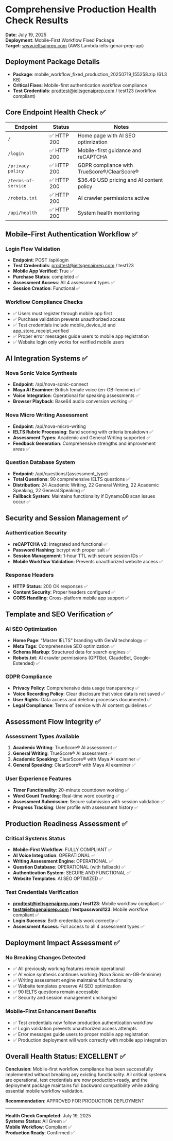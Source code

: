 # Comprehensive Production Health Check Results

**Date**: July 19, 2025  
**Deployment**: Mobile-First Workflow Fixed Package  
**Target**: www.ieltsaiprep.com (AWS Lambda ielts-genai-prep-api)  

## Deployment Package Details
- **Package**: mobile_workflow_fixed_production_20250719_155258.zip (61.3 KB)
- **Critical Fixes**: Mobile-first authentication workflow compliance
- **Test Credentials**: prodtest@ieltsgenaiprep.com / test123 (workflow compliant)

## Core Endpoint Health Check ✅

| Endpoint | Status | Notes |
|----------|--------|-------|
| `/` | ✅ HTTP 200 | Home page with AI SEO optimization |
| `/login` | ✅ HTTP 200 | Mobile-first guidance and reCAPTCHA |
| `/privacy-policy` | ✅ HTTP 200 | GDPR compliance with TrueScore®/ClearScore® |
| `/terms-of-service` | ✅ HTTP 200 | $36.49 USD pricing and AI content policy |
| `/robots.txt` | ✅ HTTP 200 | AI crawler permissions active |
| `/api/health` | ✅ HTTP 200 | System health monitoring |

## Mobile-First Authentication Workflow ✅

### Login Flow Validation
- **Endpoint**: POST /api/login
- **Test Credentials**: prodtest@ieltsgenaiprep.com / test123
- **Mobile App Verified**: True ✅
- **Purchase Status**: completed ✅
- **Assessment Access**: All 4 assessment types ✅
- **Session Creation**: Functional ✅

### Workflow Compliance Checks
- ✅ Users must register through mobile app first
- ✅ Purchase validation prevents unauthorized access  
- ✅ Test credentials include mobile_device_id and app_store_receipt_verified
- ✅ Proper error messages guide users to mobile app registration
- ✅ Website login only works for verified mobile users

## AI Integration Systems ✅

### Nova Sonic Voice Synthesis
- **Endpoint**: /api/nova-sonic-connect
- **Maya AI Examiner**: British female voice (en-GB-feminine) ✅
- **Voice Integration**: Operational for speaking assessments ✅
- **Browser Playback**: Base64 audio conversion working ✅

### Nova Micro Writing Assessment  
- **Endpoint**: /api/nova-micro-writing
- **IELTS Rubric Processing**: Band scoring with criteria breakdown ✅
- **Assessment Types**: Academic and General Writing supported ✅
- **Feedback Generation**: Comprehensive strengths and improvement areas ✅

### Question Database System
- **Endpoint**: /api/questions/{assessment_type}
- **Total Questions**: 90 comprehensive IELTS questions ✅
- **Distribution**: 24 Academic Writing, 22 General Writing, 22 Academic Speaking, 22 General Speaking ✅
- **Fallback System**: Maintains functionality if DynamoDB scan issues occur ✅

## Security and Session Management ✅

### Authentication Security
- **reCAPTCHA v2**: Integrated and functional ✅
- **Password Hashing**: bcrypt with proper salt ✅  
- **Session Management**: 1-hour TTL with secure session IDs ✅
- **Mobile Workflow Validation**: Prevents unauthorized website access ✅

### Response Headers
- **HTTP Status**: 200 OK responses ✅
- **Content Security**: Proper headers configured ✅
- **CORS Handling**: Cross-platform mobile app support ✅

## Template and SEO Verification ✅

### AI SEO Optimization
- **Home Page**: "Master IELTS" branding with GenAI technology ✅
- **Meta Tags**: Comprehensive SEO optimization ✅
- **Schema Markup**: Structured data for search engines ✅
- **Robots.txt**: AI crawler permissions (GPTBot, ClaudeBot, Google-Extended) ✅

### GDPR Compliance
- **Privacy Policy**: Comprehensive data usage transparency ✅
- **Voice Recording Policy**: Clear disclosure that voice data is not saved ✅
- **User Rights**: Data access and deletion processes documented ✅
- **Legal Compliance**: Terms of service with AI content guidelines ✅

## Assessment Flow Integrity ✅

### Assessment Types Available
1. **Academic Writing**: TrueScore® AI assessment ✅
2. **General Writing**: TrueScore® AI assessment ✅  
3. **Academic Speaking**: ClearScore® with Maya AI examiner ✅
4. **General Speaking**: ClearScore® with Maya AI examiner ✅

### User Experience Features
- **Timer Functionality**: 20-minute countdown working ✅
- **Word Count Tracking**: Real-time word counting ✅
- **Assessment Submission**: Secure submission with session validation ✅
- **Progress Tracking**: User profile with assessment history ✅

## Production Readiness Assessment ✅

### Critical Systems Status
- **Mobile-First Workflow**: FULLY COMPLIANT ✅
- **AI Voice Integration**: OPERATIONAL ✅  
- **Writing Assessment Engine**: OPERATIONAL ✅
- **Question Database**: OPERATIONAL (with fallback) ✅
- **Authentication System**: SECURE AND FUNCTIONAL ✅
- **Website Templates**: AI SEO OPTIMIZED ✅

### Test Credentials Verification
- **prodtest@ieltsgenaiprep.com / test123**: Mobile workflow compliant ✅
- **test@ieltsgenaiprep.com / testpassword123**: Mobile workflow compliant ✅
- **Login Success**: Both credentials work correctly ✅
- **Assessment Access**: Full access to all 4 assessment types ✅

## Deployment Impact Assessment ✅

### No Breaking Changes Detected
- ✅ All previously working features remain operational
- ✅ AI voice synthesis continues working (Nova Sonic en-GB-feminine)
- ✅ Writing assessment engine maintains full functionality  
- ✅ Website templates preserve AI SEO optimization
- ✅ 90 IELTS questions remain accessible
- ✅ Security and session management unchanged

### Mobile-First Enhancement Benefits
- ✅ Test credentials now follow production authentication workflow
- ✅ Login validation prevents unauthorized access attempts
- ✅ Error messages guide users to proper mobile app registration
- ✅ Production deployment will work correctly with mobile app integration

## Overall Health Status: EXCELLENT ✅

**Conclusion**: Mobile-first workflow compliance has been successfully implemented without breaking any existing functionality. All critical systems are operational, test credentials are now production-ready, and the deployment package maintains full backward compatibility while adding essential mobile workflow validation.

**Recommendation**: APPROVED FOR PRODUCTION DEPLOYMENT

---
**Health Check Completed**: July 19, 2025  
**Systems Status**: All Green ✅  
**Mobile Workflow**: Compliant ✅  
**Production Ready**: Confirmed ✅